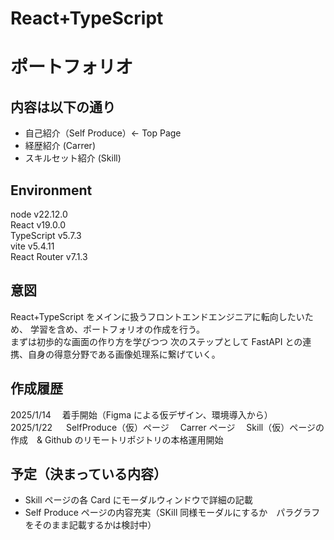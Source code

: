 # React+TypeScript

# ポートフォリオ

## 内容は以下の通り

- 自己紹介（Self Produce）<- Top Page
- 経歴紹介 (Carrer)
- スキルセット紹介 (Skill)

## Environment

node v22.12.0 <br>
React v19.0.0 <br>
TypeScript v5.7.3 <br>
vite v5.4.11 <br>
React Router v7.1.3 <br>

## 意図

React+TypeScript をメインに扱うフロントエンドエンジニアに転向したいため、
学習を含め、ポートフォリオの作成を行う。
<br>
まずは初歩的な画面の作り方を学びつつ
次のステップとして FastAPI との連携、自身の得意分野である画像処理系に繋げていく。

## 作成履歴

2025/1/14 　着手開始（Figma による仮デザイン、環境導入から）
<br>
2025/1/22 　 SelfProduce（仮）ページ　 Carrer ページ　 Skill（仮）ページの作成　& Github のリモートリポジトリの本格運用開始

## 予定（決まっている内容）

- Skill ページの各 Card にモーダルウィンドウで詳細の記載
- Self Produce ページの内容充実（SKill 同様モーダルにするか　パラグラフをそのまま記載するかは検討中）
